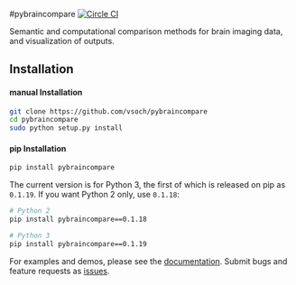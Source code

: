 #pybraincompare
[![Circle CI](https://circleci.com/gh/vsoch/pybraincompare.svg?style=svg)](https://circleci.com/gh/vsoch/pybraincompare)


Semantic and computational comparison methods for brain imaging data, and visualization of outputs.

## Installation

#### manual Installation

```bash
git clone https://github.com/vsoch/pybraincompare
cd pybraincompare
sudo python setup.py install
```

#### pip Installation

```bash
pip install pybraincompare
```

The current version is for Python 3, the first of which is released on pip as `0.1.19`. If you want Python 2 only, use `0.1.18`:

```bash
# Python 2
pip install pybraincompare==0.1.18

# Python 3
pip install pybraincompare==0.1.19
```

For examples and demos, please see the [documentation](http://pybraincompare.readthedocs.org/). Submit bugs and feature requests as [issues](https://github.com/vsoch/pybraincompare/issues).


